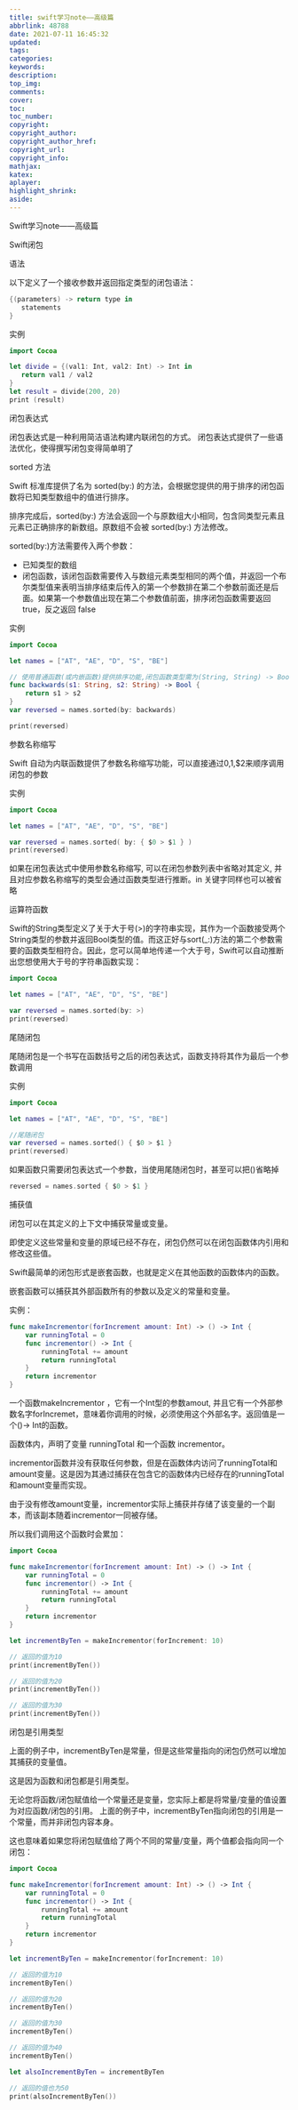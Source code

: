 ```yaml
---
title: swift学习note——高级篇
abbrlink: 48788
date: 2021-07-11 16:45:32
updated:
tags:
categories:
keywords:
description:
top_img:
comments:
cover:
toc:
toc_number:
copyright:
copyright_author:
copyright_author_href:
copyright_url:
copyright_info:
mathjax:
katex:
aplayer:
highlight_shrink:
aside:
---
```


Swift学习note——高级篇

Swift闭包

语法

以下定义了一个接收参数并返回指定类型的闭包语法：

```swift
{(parameters) -> return type in
   statements
}
```

实例

```swift
import Cocoa

let divide = {(val1: Int, val2: Int) -> Int in 
   return val1 / val2 
}
let result = divide(200, 20)
print (result)
```

闭包表达式

闭包表达式是一种利用简洁语法构建内联闭包的方式。 闭包表达式提供了一些语法优化，使得撰写闭包变得简单明了

sorted 方法

Swift 标准库提供了名为 sorted(by:) 的方法，会根据您提供的用于排序的闭包函数将已知类型数组中的值进行排序。

排序完成后，sorted(by:) 方法会返回一个与原数组大小相同，包含同类型元素且元素已正确排序的新数组。原数组不会被 sorted(by:) 方法修改。

sorted(by:)方法需要传入两个参数：

- 已知类型的数组
- 闭包函数，该闭包函数需要传入与数组元素类型相同的两个值，并返回一个布尔类型值来表明当排序结束后传入的第一个参数排在第二个参数前面还是后面。如果第一个参数值出现在第二个参数值前面，排序闭包函数需要返回 true，反之返回 false

实例

```swift
import Cocoa

let names = ["AT", "AE", "D", "S", "BE"]

// 使用普通函数(或内嵌函数)提供排序功能,闭包函数类型需为(String, String) -> Bool。
func backwards(s1: String, s2: String) -> Bool {
    return s1 > s2
}
var reversed = names.sorted(by: backwards)

print(reversed)
```

参数名称缩写

Swift 自动为内联函数提供了参数名称缩写功能，可以直接通过$0,$1,$2来顺序调用闭包的参数

实例

```swift
import Cocoa

let names = ["AT", "AE", "D", "S", "BE"]

var reversed = names.sorted( by: { $0 > $1 } )
print(reversed)
```

如果在闭包表达式中使用参数名称缩写, 可以在闭包参数列表中省略对其定义, 并且对应参数名称缩写的类型会通过函数类型进行推断。in 关键字同样也可以被省略

运算符函数

Swift的String类型定义了关于大于号(>)的字符串实现，其作为一个函数接受两个String类型的参数并返回Bool类型的值。而这正好与sort(_:)方法的第二个参数需要的函数类型相符合。因此，您可以简单地传递一个大于号，Swift可以自动推断出您想使用大于号的字符串函数实现：

```swift
import Cocoa

let names = ["AT", "AE", "D", "S", "BE"]

var reversed = names.sorted(by: >)
print(reversed)
```

尾随闭包

尾随闭包是一个书写在函数括号之后的闭包表达式，函数支持将其作为最后一个参数调用

实例

```swift
import Cocoa

let names = ["AT", "AE", "D", "S", "BE"]

//尾随闭包
var reversed = names.sorted() { $0 > $1 }
print(reversed)
```

如果函数只需要闭包表达式一个参数，当使用尾随闭包时，甚至可以把()省略掉

```swift
reversed = names.sorted { $0 > $1 }
```

捕获值

闭包可以在其定义的上下文中捕获常量或变量。

即使定义这些常量和变量的原域已经不存在，闭包仍然可以在闭包函数体内引用和修改这些值。

Swift最简单的闭包形式是嵌套函数，也就是定义在其他函数的函数体内的函数。

嵌套函数可以捕获其外部函数所有的参数以及定义的常量和变量。

实例：

```swift
func makeIncrementor(forIncrement amount: Int) -> () -> Int {
    var runningTotal = 0
    func incrementor() -> Int {
        runningTotal += amount
        return runningTotal
    }
    return incrementor
}
```

一个函数makeIncrementor ，它有一个Int型的参数amout, 并且它有一个外部参数名字forIncremet，意味着你调用的时候，必须使用这个外部名字。返回值是一个()-> Int的函数。

函数体内，声明了变量 runningTotal 和一个函数 incrementor。

incrementor函数并没有获取任何参数，但是在函数体内访问了runningTotal和amount变量。这是因为其通过捕获在包含它的函数体内已经存在的runningTotal和amount变量而实现。

由于没有修改amount变量，incrementor实际上捕获并存储了该变量的一个副本，而该副本随着incrementor一同被存储。

所以我们调用这个函数时会累加：

```swift
import Cocoa

func makeIncrementor(forIncrement amount: Int) -> () -> Int {
    var runningTotal = 0
    func incrementor() -> Int {
        runningTotal += amount
        return runningTotal
    }
    return incrementor
}

let incrementByTen = makeIncrementor(forIncrement: 10)

// 返回的值为10
print(incrementByTen())

// 返回的值为20
print(incrementByTen())

// 返回的值为30
print(incrementByTen())
```

闭包是引用类型

上面的例子中，incrementByTen是常量，但是这些常量指向的闭包仍然可以增加其捕获的变量值。

这是因为函数和闭包都是引用类型。

无论您将函数/闭包赋值给一个常量还是变量，您实际上都是将常量/变量的值设置为对应函数/闭包的引用。 上面的例子中，incrementByTen指向闭包的引用是一个常量，而并非闭包内容本身。

这也意味着如果您将闭包赋值给了两个不同的常量/变量，两个值都会指向同一个闭包：

```swift
import Cocoa

func makeIncrementor(forIncrement amount: Int) -> () -> Int {
    var runningTotal = 0
    func incrementor() -> Int {
        runningTotal += amount
        return runningTotal
    }
    return incrementor
}

let incrementByTen = makeIncrementor(forIncrement: 10)

// 返回的值为10
incrementByTen()

// 返回的值为20
incrementByTen()

// 返回的值为30
incrementByTen()

// 返回的值为40
incrementByTen()

let alsoIncrementByTen = incrementByTen

// 返回的值也为50
print(alsoIncrementByTen())
```

